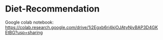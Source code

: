 # Diet-Recommendation

Google colab notebook: https://colab.research.google.com/drive/1i2Egxb6ri4kjOJAtyNjvBAP3D4GKEtBG?usp=sharing
